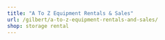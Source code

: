 ```yaml
---
title: "A To Z Equipment Rentals & Sales"
url: /gilbert/a-to-z-equipment-rentals-and-sales/
shop: storage rental
---
```

